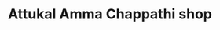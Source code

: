 ---
title: "Attukal Amma Chappathi shop"
url: /thiruvananthapuram/attukal-amma-chappathi-shop/
shop: shop
---